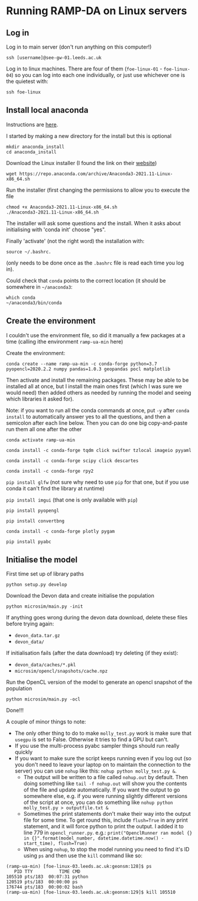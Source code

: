 # Running RAMP-DA on Linux servers

## Log in 

Log in to main server (don't run anything on this computer!)

```
ssh [username]@see-gw-01.leeds.ac.uk
```

Log in to linux machines. There are four of them (`foe-linux-01` - `foe-linux-04`) so you can log into each one individually, or just use whichever one is the quietest with:

```
ssh foe-linux
```

## Install local anaconda

Instructions are [here](https://docs.anaconda.com/anaconda/install/linux/).

I started by making a new directory for the install but this is optional
```
mkdir anaconda_install
cd anaconda_install
```

Download the Linux installer (I found the link on their [website](https://www.anaconda.com/products/individual#linux))
```
wget https://repo.anaconda.com/archive/Anaconda3-2021.11-Linux-x86_64.sh
```

Run the installer (first changing the permissions to allow you to execute the file

```
chmod +x Anaconda3-2021.11-Linux-x86_64.sh 
./Anaconda3-2021.11-Linux-x86_64.sh 
```

The installer will ask some questions and the install. When it asks about initialising with 'conda init' choose "yes".

Finally 'activate' (not the right word) the installation with:
```
source ~/.bashrc.
```
(only needs to be done once as the `.bashrc` file is read each time you log in).

Could check that `conda` points to the correct location (it should be somewhere in `~/anaconda3`:

```
which conda
~/anaconda3/bin/conda
```

## Create the environment

I couldn't use the environment file, so did it manually a few packages at a time (calling ithe environment `ramp-ua-min` here)

Create the environment:

```conda create --name ramp-ua-min -c conda-forge python=3.7 pyopencl=2020.2.2 numpy pandas=1.0.3 geopandas pocl matplotlib```

Then activate and install the remaining packages. These may be able to be installed all at once, but I install the main ones first (which I was sure we would need) then added others as needed by running the model and seeing which libraries it asked for).

Note: if you want to run all the conda commands at once, put `-y` after `conda install` to automatically answer yes to all the questions, and then a semicolon after each line below. Then you can do one big copy-and-paste run them all one after the other

```conda activate ramp-ua-min```

```conda install -c conda-forge tqdm click swifter tzlocal imageio pyyaml ```

```conda install -c conda-forge scipy click descartes```

```conda install -c conda-forge rpy2```

```pip install glfw``` (not sure why need to use `pip` for that one, but if you use conda it can't find the library at runtime)

```pip install imgui``` (that one is only available with `pip`)

```pip install pyopengl```

```pip install convertbng```

```conda install -c conda-forge plotly pygam```

```pip install pyabc```


## Initialise the model 

First time set up of library paths

```
python setup.py develop
```

Download the Devon data and create initialise the population

```
python microsim/main.py -init
```

If anything goes wrong during the devon data download, delete these files before trying again:

 - `devon_data.tar.gz`
 - `devon_data/`

If initialisation fails (after the data download) try deleting (if they exist):

 - `devon_data/caches/*.pkl`
 - `microsim/opencl/snapshots/cache.npz`

Run the OpenCL version of the model to generate an opencl snapshot of the population

```
python microsim/main.py -ocl
```

Done!!!

A couple of minor things to note:

 - The only other thing to do to make `molly_test.py` work is make sure that `usegpu` is set to False. Otherwise it tries to find a GPU but can't.
 - If you use the multi-process pyabc sampler things should run really quickly
 - If you want to make sure the script keeps running even if you log out (so you don't need to leave your laptop on to maintain the connection to the server) you can use `nohup` like this: `nohup python molly_test.py &`. 
   - The output will be written to a file called `nohup.out` by default. Then doing something like `tail -f nohup.out` will show you the contents of the file and update automatically. If you want the output to go somewhere else, e.g. if you were running slightly different versions of the script at once, you can do something like `nohup python molly_test.py > outputfile.txt &`
   - Sometimes the print statements don't make their way into the output file for some time. To get round this, include `flush=True` in any print statement, and it will force python to print the output. I added it to line 779 in `opencl_runner.py`. e.g.: `print("OpenclRunner ran model {} in {}".format(model_number, datetime.datetime.now() - start_time), flush=True)`
   - When using `nohup`, to stop the model running you need to find it's ID using `ps` and then use the `kill` command like so:
```
(ramp-ua-min) [foe-linux-03.leeds.ac.uk:geonsm:128]$ ps
   PID TTY          TIME CMD
105510 pts/183  00:07:31 python
120519 pts/183  00:00:00 ps
176744 pts/183  00:00:02 bash
(ramp-ua-min) [foe-linux-03.leeds.ac.uk:geonsm:129]$ kill 105510
```

